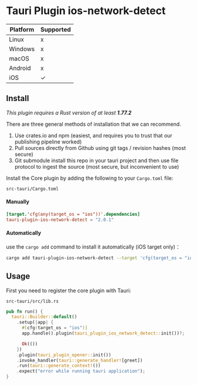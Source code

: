# Tauri Plugin ios-network-detect

| Platform | Supported |
| -------- | --------- |
| Linux    | x         |
| Windows  | x         |
| macOS    | x         |
| Android  | x         |
| iOS      | ✓         |

## Install

_This plugin requires a Rust version of at least **1.77.2**_

There are three general methods of installation that we can recommend.

1. Use crates.io and npm (easiest, and requires you to trust that our publishing pipeline worked)
2. Pull sources directly from Github using git tags / revision hashes (most secure)
3. Git submodule install this repo in your tauri project and then use file protocol to ingest the source (most secure,
   but inconvenient to use)

Install the Core plugin by adding the following to your `Cargo.toml` file:

`src-tauri/Cargo.toml`

#### Manually

```toml
[target.'cfg(any(target_os = "ios"))'.dependencies]
tauri-plugin-ios-network-detect = "2.0.1"
```

#### Automatically

use the `cargo add` command to install it automatically (iOS target only)：

```bash
cargo add tauri-plugin-ios-network-detect --target 'cfg(target_os = "ios")'
```

## Usage

First you need to register the core plugin with Tauri:

`src-tauri/src/lib.rs`

```rust
pub fn run() {
  tauri::Builder::default()
    .setup(|app| {
      #[cfg(target_os = "ios")]
      app.handle().plugin(tauri_plugin_ios_network_detect::init())?;

      Ok(())
    })
    .plugin(tauri_plugin_opener::init())
    .invoke_handler(tauri::generate_handler![greet])
    .run(tauri::generate_context!())
    .expect("error while running tauri application");
}
```
